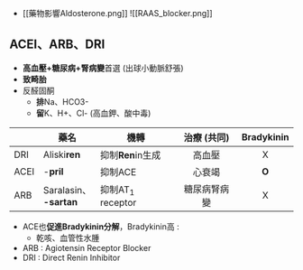- [[藥物影響Aldosterone.png]]
![[RAAS_blocker.png]]
## ACEI、ARB、DRI
- **高血壓+糖尿病+腎病變**首選 (出球小動脈舒張)
- **致畸胎**
- 反醛固酮
	- **排**Na、HCO3-
	- **留**K、H+、Cl- (高血鉀、酸中毒)

|      | 藥名                        | 機轉                | 治療 (共同) | Bradykinin |
| ---- | ------------------------- | ----------------- | :-----: | :--------: |
| DRI  | Aliski**ren**             | 抑制**Ren**in生成     |   高血壓   |     X      |
| ACEI | -**pril**                 | 抑制ACE             |   心衰竭   |   **O**    |
| ARB  | Saralasin、<br>**-sartan** | 抑制AT$_1$ receptor | 糖尿病腎病變  |     X      |
- ACE也**促進Bradykinin分解**，Bradykinin高 :
	- 乾咳、血管性水腫
- ARB : Agiotensin Receptor Blocker
- DRI : Direct Renin Inhibitor
